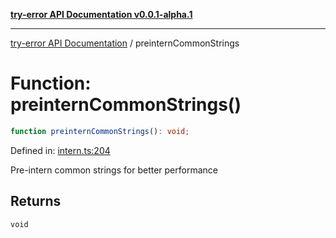 [**try-error API Documentation v0.0.1-alpha.1**](../index.md)

***

[try-error API Documentation](../index.md) / preinternCommonStrings

# Function: preinternCommonStrings()

```ts
function preinternCommonStrings(): void;
```

Defined in: [intern.ts:204](https://github.com/oconnorjohnson/try-error/blob/e3ae0308069a4fba073f4543d527ad76373db795/src/intern.ts#L204)

Pre-intern common strings for better performance

## Returns

`void`
